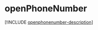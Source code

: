 # openPhoneNumber

[!INCLUDE [openphonenumber-description](includes/openphonenumber-description.md)]